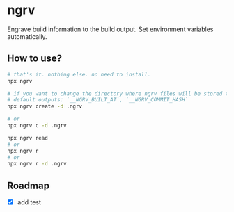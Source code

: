 # ngrv

Engrave build information to the build output. Set environment variables automatically.

## How to use?

```sh
# that's it. nothing else. no need to install.
npx ngrv

# if you want to change the directory where ngrv files will be stored to './.ngrv', then
# default outputs: `__NGRV_BUILT_AT`, `__NGRV_COMMIT_HASH`
npx ngrv create -d .ngrv

# or
npx ngrv c -d .ngrv
```

```sh
npx ngrv read
# or
npx ngrv r
# or
npx ngrv r -d .ngrv

```

## Roadmap

- [x] add test
